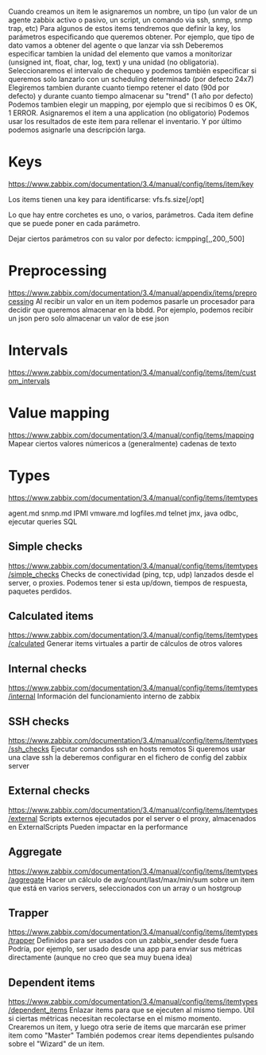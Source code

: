 Cuando creamos un item le asignaremos un nombre, un tipo (un valor de un agente zabbix activo o pasivo, un script, un comando via ssh, snmp, snmp trap, etc)
Para algunos de estos items tendremos que definir la key, los parámetros especificando que queremos obtener. Por ejemplo, que tipo de dato vamos a obtener del agente o que lanzar via ssh
Deberemos especificar tambien la unidad del elemento que vamos a monitorizar (unsigned int, float, char, log, text) y una unidad (no obligatoria).
Seleccionaremos el intervalo de chequeo y podemos también especificar si queremos solo lanzarlo con un scheduling determinado (por defecto 24x7)
Elegiremos tambien durante cuanto tiempo retener el dato (90d por defecto) y durante cuanto tiempo almacenar su "trend" (1 año por defecto)
Podemos tambien elegir un mapping, por ejemplo que si recibimos 0 es OK, 1 ERROR.
Asignaremos el item a una application (no obligatorio)
Podemos usar los resultados de este item para rellenar el inventario.
Y por último podemos asignarle una descripción larga.

# Keys
https://www.zabbix.com/documentation/3.4/manual/config/items/item/key

Los items tienen una key para identificarse:
vfs.fs.size[/opt]

Lo que hay entre corchetes es uno, o varios, parámetros. Cada item define que se puede poner en cada parámetro.

Dejar ciertos parámetros con su valor por defecto:
icmpping[,,200,,500]

# Preprocessing
https://www.zabbix.com/documentation/3.4/manual/appendix/items/preprocessing
Al recibir un valor en un item podemos pasarle un procesador para decidir que queremos almacenar en la bbdd.
Por ejemplo, podemos recibir un json pero solo almacenar un valor de ese json

# Intervals
https://www.zabbix.com/documentation/3.4/manual/config/items/item/custom_intervals


# Value mapping
https://www.zabbix.com/documentation/3.4/manual/config/items/mapping
Mapear ciertos valores númericos a (generalmente) cadenas de texto


# Types
https://www.zabbix.com/documentation/3.4/manual/config/items/itemtypes

agent.md
snmp.md
IPMI
vmware.md
logfiles.md
telnet
jmx, java
odbc, ejecutar queries SQL

## Simple checks
https://www.zabbix.com/documentation/3.4/manual/config/items/itemtypes/simple_checks
Checks de conectividad (ping, tcp, udp) lanzados desde el server, o proxies.
Podemos tener si esta up/down, tiempos de respuesta, paquetes perdidos.

## Calculated items
https://www.zabbix.com/documentation/3.4/manual/config/items/itemtypes/calculated
Generar items virtuales a partir de cálculos de otros valores

## Internal checks
https://www.zabbix.com/documentation/3.4/manual/config/items/itemtypes/internal
Información del funcionamiento interno de zabbix

## SSH checks
https://www.zabbix.com/documentation/3.4/manual/config/items/itemtypes/ssh_checks
Ejecutar comandos ssh en hosts remotos
Si queremos usar una clave ssh la deberemos configurar en el fichero de config del zabbix server

## External checks
https://www.zabbix.com/documentation/3.4/manual/config/items/itemtypes/external
Scripts externos ejecutados por el server o el proxy, almacenados en ExternalScripts
Pueden impactar en la performance

## Aggregate
https://www.zabbix.com/documentation/3.4/manual/config/items/itemtypes/aggregate
Hacer un cálculo de avg/count/last/max/min/sum sobre un item que está en varios servers, seleccionados con un array o un hostgroup

## Trapper
https://www.zabbix.com/documentation/3.4/manual/config/items/itemtypes/trapper
Definidos para ser usados con un zabbix_sender desde fuera
Podría, por ejemplo, ser usado desde una app para enviar sus métricas directamente (aunque no creo que sea muy buena idea)

## Dependent items
https://www.zabbix.com/documentation/3.4/manual/config/items/itemtypes/dependent_items
Enlazar items para que se ejecuten al mismo tiempo.
Útil si ciertas métricas necesitan recolectarse en el mismo momento.
Crearemos un item, y luego otra serie de items que marcarán ese primer item como "Master"
También podemos crear items dependientes pulsando sobre el "Wizard" de un item.
